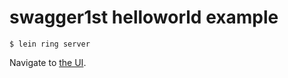 # swagger1st helloworld example

    $ lein ring server

Navigate to [the UI](http://localhost:3000/ui/).
